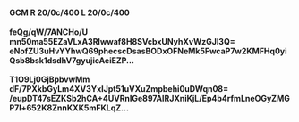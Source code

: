 #### GCM R 20/0c/400 L 20/0c/400
**feQg/qW/7ANCHo/U**<br/>**mn50ma55EZaVLxA3Rlwwaf8H8SVcbxUNyhXvWzGJI3Q=**<br/>**eNofZU3uHvYYhwQ69phecscDsasBODxOFNeMk5FwcaP7w2KMFHq0yiQsb8bsk1dsdhV7gyujicAeiEZP...**<br/><br/>
**T1O9Lj0GjBpbvwMm**<br/>**dF/7PXkbGyLm4XV3YxIJpt51uVXuZmpbehi0uDWqn08=**<br/>**/eupDT47sEZKSb2hCA+4UVRnIGe897AIRJXniKjL/Ep4b4rfmLneOGyZMGP7l+652K8ZnnKXK5mFKLqZ...**